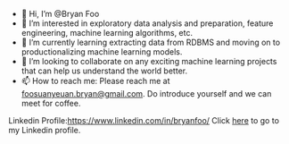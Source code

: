 - 👋 Hi, I’m @Bryan Foo
- 👀 I’m interested in exploratory data analysis and preparation, feature engineering, machine learning algorithms, etc.  
- 🌱 I’m currently learning extracting data from RDBMS and moving on to productionalizing machine learning models.
- 💞️ I’m looking to collaborate on any exciting machine learning projects that can help us understand the world better.
- 📫 How to reach me: Please reach me at foosuanyeuan.bryan@gmail.com. Do introduce yourself and we can meet for coffee.

Linkedin Profile:https://www.linkedin.com/in/bryanfoo/
Click [here](https://www.linkedin.com/in/bryanfoo/) to go to my Linkedin profile.

<!---
foos0016/foos0016 is a ✨ special ✨ repository because its `README.md` (this file) appears on your GitHub profile.
You can click the Preview link to take a look at your changes.
--->
